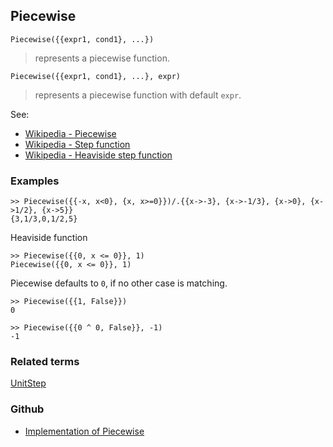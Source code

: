 ## Piecewise

```
Piecewise({{expr1, cond1}, ...})
```

> represents a piecewise function. 

```
Piecewise({{expr1, cond1}, ...}, expr)
```

> represents a piecewise function with default `expr`.

See:

* [Wikipedia - Piecewise](http://en.wikipedia.org/wiki/Piecewise)
* [Wikipedia - Step function](https://en.wikipedia.org/wiki/Step_function)
* [Wikipedia - Heaviside step function](https://en.wikipedia.org/wiki/Heaviside_step_function)  


### Examples

```
>> Piecewise({{-x, x<0}, {x, x>=0}})/.{{x->-3}, {x->-1/3}, {x->0}, {x->1/2}, {x->5}}
{3,1/3,0,1/2,5}
```

Heaviside function

```
>> Piecewise({{0, x <= 0}}, 1)    
Piecewise({{0, x <= 0}}, 1)         
```

Piecewise defaults to `0`, if no other case is matching.    

```
>> Piecewise({{1, False}})    
0    
 	
>> Piecewise({{0 ^ 0, False}}, -1)    
-1    
```

### Related terms 
[UnitStep](UnitStep.md)

### Github

* [Implementation of Piecewise](https://github.com/axkr/symja_android_library/blob/master/symja_android_library/matheclipse-core/src/main/java/org/matheclipse/core/builtin/PiecewiseFunctions.java#L516) 
